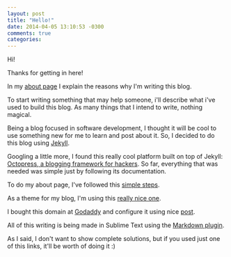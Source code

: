 ```yaml
---
layout: post
title: "Hello!"
date: 2014-04-05 13:10:53 -0300
comments: true
categories: 
---
```


Hi!

Thanks for getting in here!

In my <a href="{{ root_url }}/about">about page</a> I explain the reasons why I'm writing this blog.

To start writing something that may help someone, i'll describe what i've used to build this blog. As many things that I intend to write, nothing magical.

Being a blog focused in software development, I thought it will be cool to use something new for me to learn and post about it. So, I decided to do this blog using [Jekyll](http://jekyllrb.com/).

Googling a little more, I found this really cool platform built on top of Jekyll: <a href="http://octopress.org/" target="_blank">Octopress, a blogging framework for hackers</a>. So far, everything that was needed was simple just by following its documentation.

To do my about page, I've followed this <a href="http://gangmax.me/blog/2012/05/04/add-about-page-in-octopress/">simple steps</a>.

As a theme for my blog, I'm using this <a href="https://github.com/johnkeith/boldandblue" target="_blank">really nice one</a>.

I bought this domain at <a href="http://www.godaddy.com">Godaddy</a> and configure it using nice <a href="http://blog.flatironschool.com/post/56900358130/setting-up-a-custom-domain-with-octopress-github">post</a>.

All of this writing is being made in Sublime Text using the <a href="https://sublime.wbond.net/packages/MarkdownEditing">Markdown plugin</a>.

As I said, I don't want to show complete solutions, but if you used just one of this links, it'll be worth of doing it :)
